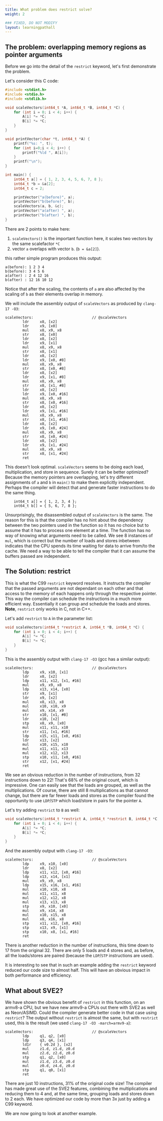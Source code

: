 ```yaml
---
title: What problem does restrict solve?
weight: 2

### FIXED, DO NOT MODIFY
layout: learningpathall
---
```


## The problem: overlapping memory regions as pointer arguments

Before we go into the detail of the `restrict` keyword, let's first demonstrate the problem.

Let's consider this C code:
```C
#include <stdint.h>
#include <stdio.h>
#include <stdlib.h>

void scaleVectors(int64_t *A, int64_t *B, int64_t *C) {
    for (int i = 0; i < 4; i++) {
        A[i] *= *C;
        B[i] *= *C;
    }
}

void printVector(char *t, int64_t *A) {
    printf("%s: ", t);
    for (int i=0;i < 4; i++) {
        printf("%ld ", A[i]);
    }
    printf("\n");
}

int main() {
    int64_t a[] = { 1, 2, 3, 4, 5, 6, 7, 8 };
    int64_t *b = &a[2];
    int64_t c = 2;

    printVector("a(before)", a);
    printVector("b(before)", b);
    scaleVectors(a, b, &c);
    printVector("a(after) ", a);
    printVector("b(after) ", b);
}
```

There are 2 points to make here:
1. `scaleVectors()` is the important function here, it scales two vectors by the same scalefactor `*C`
2. vector `a` overlaps with vector `b`. (`b = &a[2]`). 

this rather simple program produces this output:
```
a(before): 1 2 3 4 
b(before): 3 4 5 6 
a(after) : 2 4 12 16 
b(after) : 12 16 10 12
```

Notice that after the scaling, the contents of `a` are also affected by the scaling of `b` as their elements overlap in memory.

We will include the assembly output of `scaleVectors` as produced by `clang-17 -O3`:

```
scaleVectors:                           // @scaleVectors
        ldr     x8, [x2]
        ldr     x9, [x0]
        mul     x8, x9, x8
        str     x8, [x0]
        ldr     x8, [x2]
        ldr     x9, [x1]
        mul     x8, x9, x8
        str     x8, [x1]
        ldr     x8, [x2]
        ldr     x9, [x0, #8]
        mul     x8, x9, x8
        str     x8, [x0, #8]
        ldr     x8, [x2]
        ldr     x9, [x1, #8]
        mul     x8, x9, x8
        str     x8, [x1, #8]
        ldr     x8, [x2]
        ldr     x9, [x0, #16]
        mul     x8, x9, x8
        str     x8, [x0, #16]
        ldr     x8, [x2]
        ldr     x9, [x1, #16]
        mul     x8, x9, x8
        str     x8, [x1, #16]
        ldr     x8, [x2]
        ldr     x9, [x0, #24]
        mul     x8, x9, x8
        str     x8, [x0, #24]
        ldr     x8, [x2]
        ldr     x9, [x1, #24]
        mul     x8, x9, x8
        str     x8, [x1, #24]
        ret
```

This doesn't look optimal. `scaleVectors` seems to be doing each load, multiplication, and store in sequence. Surely it can be better optimized? Because the memory pointers are overlapping, let's try different assignments of `a` and `b` in `main()` to make them explicitly independent. Perhaps the compiler will detect that and generate faster instructions to do the same thing.

```
    int64_t a[] = { 1, 2, 3, 4 };
    int64_t b[] = { 5, 6, 7, 8 };
```

Unsurprisingly, the disassembled output of `scaleVectors` is the same. The reason for this is that the compiler has no hint about the dependency between the two pointers used in the function so it has no choice but to assume that it has to process one element at a time. The function has no way of knowing what arguments need to be called.  We see 8 instances of `mul`, which is correct but the number of loads and stores inbetween indicates that the CPU spends its time waiting for data to arrive from/to the cache. We need a way to be able to tell the compiler that it can assume the buffers passed are independent.

## The Solution: restrict

This is what the C99 `restrict` keyword resolves. It instructs the compiler that the passed arguments are not dependant on each other and that access to the memory of each happens only through the respective pointer. This way the compiler can schedule the instructions in a much more efficient way. Essentially it can group and schedule the loads and stores. **Note**, `restrict` only works in C, not in C++.

Let's add `restrict` to `A` in the parameter list:
```C
void scaleVectors(int64_t *restrict A, int64_t *B, int64_t *C) {
    for (int i = 0; i < 4; i++) {
        A[i] *= *C;
        B[i] *= *C;
    }
}
```

This is the assembly output with `clang-17 -O3` (gcc has a similar output):

```assembly
scaleVectors:                           // @scaleVectors
        ldp     x9, x10, [x1]
        ldr     x8, [x2]
        ldp     x11, x12, [x1, #16]
        mul     x9, x9, x8
        ldp     x13, x14, [x0]
        str     x9, [x1]
        ldr     x9, [x2]
        mul     x8, x13, x8
        mul     x10, x10, x9
        mul     x9, x14, x9
        str     x10, [x1, #8]
        ldr     x10, [x2]
        stp     x8, x9, [x0]
        mul     x11, x11, x10
        str     x11, [x1, #16]
        ldp     x15, x11, [x0, #16]
        ldr     x13, [x2]
        mul     x10, x15, x10
        mul     x11, x11, x13
        mul     x12, x12, x13
        stp     x10, x11, [x0, #16]
        str     x12, [x1, #24]
        ret
```

We see an obvious reduction in the number of instructions, from 32 instructions down to 22! That's 68% of the original count, which is impressive. One can easily see that the loads are grouped, as well as the multiplications. Of course, there are still 8 multiplications as that cannot change, but there are far fewer loads and stores as the compiler found the opportunity to use `LDP`/`STP` which load/store in pairs for the pointer `A`.

Let's try adding `restrict` to `B` as well:
```C
void scaleVectors(int64_t *restrict A, int64_t *restrict B, int64_t *C) {
    for (int i = 0; i < 4; i++) {
        A[i] *= *C;
        B[i] *= *C;
    }
}
```

And the assembly output with `clang-17 -O3`:

```
scaleVectors:                           // @scaleVectors
        ldp     x9, x10, [x0]
        ldr     x8, [x2]
        ldp     x11, x12, [x0, #16]
        ldp     x13, x14, [x1]
        mul     x9, x9, x8
        ldp     x15, x16, [x1, #16]
        mul     x10, x10, x8
        mul     x11, x11, x8
        mul     x12, x12, x8
        mul     x13, x13, x8
        stp     x9, x10, [x0]
        mul     x9, x14, x8
        mul     x10, x15, x8
        mul     x8, x16, x8
        stp     x11, x12, [x0, #16]
        stp     x13, x9, [x1]
        stp     x10, x8, [x1, #16]
        ret
```

There is another reduction in the number of instructions, this time down to 17 from the original 32. There are only 5 loads and 4 stores and, as before, all the loads/stores are paired (because the `LDP`/`STP` instructions are used).

It is interesting to see that in such an example adding the `restrict` keyword reduced our code size to almost half. This will have an obvious impact in both performance and efficiency.

## What about SVE2?

We have shown the obvious benefit of `restrict` in this function, on an armv8-a CPU, but we have new armv9-a CPUs out there with SVE2 as well as Neon/ASIMD. 
Could the compiler generate better code in that case using `restrict`? The output without `restrict` is almost the same, but with `restrict` used, this is the result (we used `clang-17 -O3 -march=armv9-a`):

```
scaleVectors:                           // @scaleVectors
        ldp     q1, q2, [x0]
        ldp     q3, q4, [x1]
        ld1r    { v0.2d }, [x2]
        mul     z1.d, z1.d, z0.d
        mul     z2.d, z2.d, z0.d
        stp     q1, q2, [x0]
        mul     z1.d, z3.d, z0.d
        mul     z0.d, z4.d, z0.d
        stp     q1, q0, [x1]
        ret
```

There are just 10 instructions, 31% of the original code size! The compiler has made great use of the SVE2 features, combining the multiplications and reducing them to 4 and, at the same time, grouping loads and stores down to 2 each. We have optimized our code by more than 3x just by adding a C99 keyword.

We are now going to look at another example.
